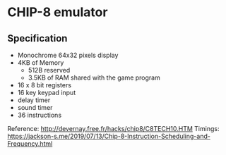 # CHIP-8 emulator

## Specification

- Monochrome 64x32 pixels display
- 4KB of Memory
    - 512B reserved
    - 3.5KB of RAM shared with the game program
- 16 x 8 bit registers
- 16 key keypad input
- delay timer
- sound timer
- 36 instructions

Reference: http://devernay.free.fr/hacks/chip8/C8TECH10.HTM
Timings: https://jackson-s.me/2019/07/13/Chip-8-Instruction-Scheduling-and-Frequency.html

